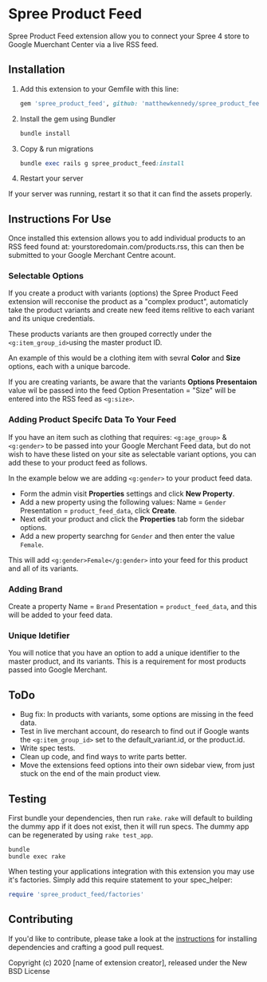 # Spree Product Feed

Spree Product Feed extension allow you to connect your Spree 4 store to Google Muerchant Center via a live RSS feed.

## Installation

1. Add this extension to your Gemfile with this line:

    ```ruby
    gem 'spree_product_feed', github: 'matthewkennedy/spree_product_feed'
    ```

2. Install the gem using Bundler

    ```ruby
    bundle install
    ```

3. Copy & run migrations

    ```ruby
    bundle exec rails g spree_product_feed:install
    ```

4. Restart your server

  If your server was running, restart it so that it can find the assets properly.

## Instructions For Use

Once installed this extension allows you to add individual products to an  RSS feed found at: yourstoredomain.com/products.rss, this can then be submitted to your Google Merchant Centre acount.


### Selectable Options

If you create a product with variants (options) the Spree Product Feed extension will recconise the product as a "complex product", automaticly take the product variants and create new feed items relitive to each variant and its unique credentials.

These products variants are then grouped correctly under the ```<g:item_group_id>```using the master product ID.

An example of this would be a clothing item with sevral **Color** and **Size** options, each with a unique barcode.

If you are creating variants, be aware that the variants **Options Presentaion** value wil be passed into the feed Option Presentation = "Size" will be entered into the RSS feed as ```<g:size>```.


### Adding Product Specifc Data To Your Feed
If you have an item such as clothing that requires: ```<g:age_group>``` & ```<g:gender>``` to be passed into your Google Merchant Feed data, but do not wish to have these listed on your site as selectable variant options, you can add these to your product feed as follows.

In the example below we are adding ```<g:gender>``` to your product feed data.
- Form the admin visit **Properties** settings and click **New Property**.
- Add a new property using the following values: Name = ```Gender``` Presentation = ```product_feed_data```, click **Create**.
- Next edit your product and click the **Properties** tab form the sidebar options.
- Add a new property searchng for ```Gender``` and then enter the value ```Female```.

This will add ```<g:gender>Female</g:gender>``` into your feed for this product and all of its variants.

### Adding Brand
Create a property Name = ```Brand``` Presentation = ```product_feed_data```, and this will be added to your feed data.

### Unique Idetifier
You will notice that you have an option to add a unique identifier to the master product, and its variants. This is a requirement for most products passed into Google Merchant.


## ToDo
- Bug fix: In products with variants, some options are missing in the feed data.
- Test in live merchant account, do research to find out if Google wants the ```<g:item_group_id>``` set to the default_variant.id, or the product.id.
- Write spec tests.
- Clean up code, and find ways to write parts better.
- Move the extensions feed options into their own sidebar view, from just stuck on the end of the main product view.

## Testing

First bundle your dependencies, then run `rake`. `rake` will default to building the dummy app if it does not exist, then it will run specs. The dummy app can be regenerated by using `rake test_app`.

```shell
bundle
bundle exec rake
```

When testing your applications integration with this extension you may use it's factories.
Simply add this require statement to your spec_helper:

```ruby
require 'spree_product_feed/factories'
```

## Contributing

If you'd like to contribute, please take a look at the
[instructions](CONTRIBUTING.md) for installing dependencies and crafting a good
pull request.

Copyright (c) 2020 [name of extension creator], released under the New BSD License
